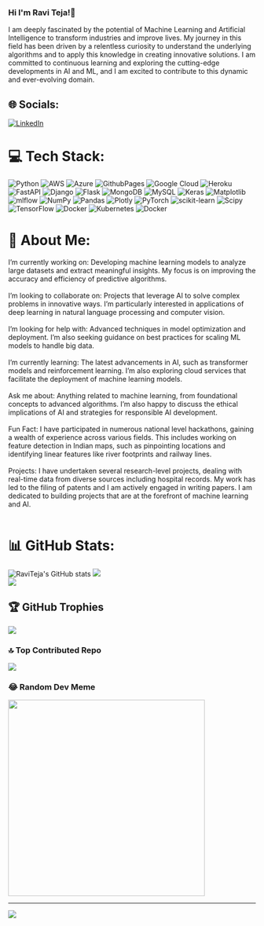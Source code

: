 ### Hi I'm Ravi Teja!👋


I am deeply fascinated by the potential of Machine Learning and Artificial Intelligence to transform industries and improve lives. My journey in this field has been driven by a relentless curiosity to understand the underlying algorithms and to apply this knowledge in creating innovative solutions. I am committed to continuous learning and exploring the cutting-edge developments in AI and ML, and I am excited to contribute to this dynamic and ever-evolving domain.

## 🌐 Socials:
[![LinkedIn](https://img.shields.io/badge/LinkedIn-%230077B5.svg?logo=linkedin&logoColor=white)](https://linkedin.com/in/www.linkedin.com/in/ravi-teja-ashwala-173b491b2) 

# 💻 Tech Stack:
![Python](https://img.shields.io/badge/python-3670A0?style=for-the-badge&logo=python&logoColor=ffdd54) ![AWS](https://img.shields.io/badge/AWS-%23FF9900.svg?style=for-the-badge&logo=amazon-aws&logoColor=white) ![Azure](https://img.shields.io/badge/azure-%230072C6.svg?style=for-the-badge&logo=microsoftazure&logoColor=white) ![GithubPages](https://img.shields.io/badge/github%20pages-121013?style=for-the-badge&logo=github&logoColor=white) ![Google Cloud](https://img.shields.io/badge/GoogleCloud-%234285F4.svg?style=for-the-badge&logo=google-cloud&logoColor=white) ![Heroku](https://img.shields.io/badge/heroku-%23430098.svg?style=for-the-badge&logo=heroku&logoColor=white) ![FastAPI](https://img.shields.io/badge/FastAPI-005571?style=for-the-badge&logo=fastapi) ![Django](https://img.shields.io/badge/django-%23092E20.svg?style=for-the-badge&logo=django&logoColor=white) ![Flask](https://img.shields.io/badge/flask-%23000.svg?style=for-the-badge&logo=flask&logoColor=white) ![MongoDB](https://img.shields.io/badge/MongoDB-%234ea94b.svg?style=for-the-badge&logo=mongodb&logoColor=white) ![MySQL](https://img.shields.io/badge/mysql-%2300000f.svg?style=for-the-badge&logo=mysql&logoColor=white) ![Keras](https://img.shields.io/badge/Keras-%23D00000.svg?style=for-the-badge&logo=Keras&logoColor=white) ![Matplotlib](https://img.shields.io/badge/Matplotlib-%23ffffff.svg?style=for-the-badge&logo=Matplotlib&logoColor=black) ![mlflow](https://img.shields.io/badge/mlflow-%23d9ead3.svg?style=for-the-badge&logo=numpy&logoColor=blue) ![NumPy](https://img.shields.io/badge/numpy-%23013243.svg?style=for-the-badge&logo=numpy&logoColor=white) ![Pandas](https://img.shields.io/badge/pandas-%23150458.svg?style=for-the-badge&logo=pandas&logoColor=white) ![Plotly](https://img.shields.io/badge/Plotly-%233F4F75.svg?style=for-the-badge&logo=plotly&logoColor=white) ![PyTorch](https://img.shields.io/badge/PyTorch-%23EE4C2C.svg?style=for-the-badge&logo=PyTorch&logoColor=white) ![scikit-learn](https://img.shields.io/badge/scikit--learn-%23F7931E.svg?style=for-the-badge&logo=scikit-learn&logoColor=white) ![Scipy](https://img.shields.io/badge/SciPy-%230C55A5.svg?style=for-the-badge&logo=scipy&logoColor=%white) ![TensorFlow](https://img.shields.io/badge/TensorFlow-%23FF6F00.svg?style=for-the-badge&logo=TensorFlow&logoColor=white) ![Docker](https://img.shields.io/badge/docker-%230db7ed.svg?style=for-the-badge&logo=docker&logoColor=white) ![Kubernetes](https://img.shields.io/badge/kubernetes-%23326ce5.svg?style=for-the-badge&logo=kubernetes&logoColor=white) ![Docker](https://img.shields.io/badge/docker-%230db7ed.svg?style=for-the-badge&logo=docker&logoColor=white)

# 💫 About Me:
I’m currently working on: Developing machine learning models to analyze large datasets and extract meaningful insights. My focus is on improving the accuracy and efficiency of predictive algorithms.<br><br>I’m looking to collaborate on: Projects that leverage AI to solve complex problems in innovative ways. I’m particularly interested in applications of deep learning in natural language processing and computer vision.<br><br>I’m looking for help with: Advanced techniques in model optimization and deployment. I’m also seeking guidance on best practices for scaling ML models to handle big data.<br><br>I’m currently learning: The latest advancements in AI, such as transformer models and reinforcement learning. I’m also exploring cloud services that facilitate the deployment of machine learning models.<br><br>Ask me about: Anything related to machine learning, from foundational concepts to advanced algorithms. I’m also happy to discuss the ethical implications of AI and strategies for responsible AI development.<br><br>Fun Fact: I have participated in numerous national level hackathons, gaining a wealth of experience across various fields. This includes working on feature detection in Indian maps, such as pinpointing locations and identifying linear features like river footprints and railway lines.<br><br>Projects: I have undertaken several research-level projects, dealing with real-time data from diverse sources including hospital records. My work has led to the filing of patents and I am actively engaged in writing papers. I am dedicated to building projects that are at the forefront of machine learning and AI.<br><br>


# 📊 GitHub Stats:
![RaviTeja's GitHub stats](https://github-readme-stats.vercel.app/api?username=RaviTeja20003&show_icons=true&theme=radical)
![](https://github-readme-streak-stats.herokuapp.com/?user=RaviTeja20003&theme=radical&hide_border=false)<br/>
![](https://github-readme-stats.vercel.app/api/top-langs/?username=RaviTeja20003&theme=radical&hide_border=false&include_all_commits=false&count_private=false&layout=compact)

## 🏆 GitHub Trophies
![](https://github-profile-trophy.vercel.app/?username=RaviTeja20003&theme=radical&no-frame=false&no-bg=true&margin-w=4)

### 🔝 Top Contributed Repo
![](https://github-contributor-stats.vercel.app/api?username=RaviTeja20003&limit=5&theme=radical&combine_all_yearly_contributions=true)

### 😂 Random Dev Meme
<img src='https://randommeme-five.vercel.app/' style="height: 400px;"/>

---
[![](https://visitcount.itsvg.in/api?id=RaviTeja20003&icon=5&color=4)](https://visitcount.itsvg.in)

<!-- Proudly created with GPRM ( https://gprm.itsvg.in ) -->
